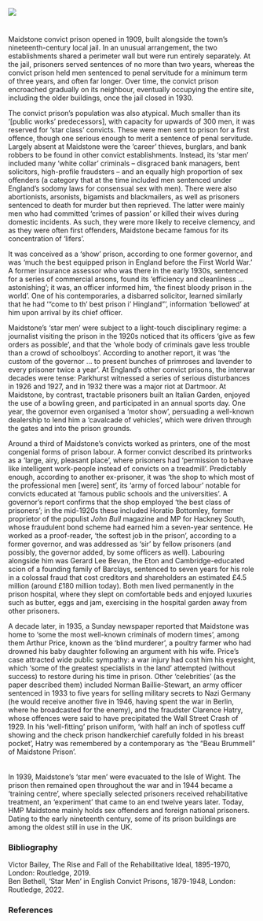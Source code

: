 <a href="https://juncture-digital.org"><img src="https://juncture-digital.org/images/ve-button.png"></a>
<param ve-config title="Maidstone Convict Prison" author="Dr Ben Bethell" layout="vtl" 
banner="/images/banners/19c.jpg">

<param ve-entity eid="Q213180" aliases="Maidstone">


#

Maidstone convict prison opened in 1909, built alongside the town’s nineteenth-century local jail. In an unusual arrangement, the two establishments shared a perimeter wall but were run entirely separately. At the jail, prisoners served sentences of no more than two years, whereas the convict prison held men sentenced to penal servitude for a minimum term of three years, and often far longer. Over time, the convict prison encroached gradually on its neighbour, eventually occupying the entire site, including the older buildings, once the jail closed in 1930.

The convict prison’s population was also atypical. Much smaller than its ‘[public works’ predecessors], with capacity for upwards of 300 men, it was reserved for ‘star class’ convicts. These were men sent to prison for a first offence, though one serious enough to merit a sentence of penal servitude. Largely absent at Maidstone were the ‘career’ thieves, burglars, and bank robbers to be found in other convict establishments. Instead, its ‘star men’ included many ‘white collar’ criminals – disgraced bank managers, bent solicitors, high-profile fraudsters – and an equally high proportion of sex offenders (a category that at the time included men sentenced under England’s sodomy laws for consensual sex with men). There were also abortionists, arsonists, bigamists and blackmailers, as well as prisoners sentenced to death for murder but then reprieved. The latter were mainly men who had committed ‘crimes of passion’ or killed their wives during domestic incidents. As such, they were more likely to receive clemency, and as they were often first offenders, Maidstone became famous for its concentration of ‘lifers’.

It was conceived as a ‘show’ prison, according to one former governor, and was ‘much the best equipped prison in England before the First World War.’  A former insurance assessor who was there in the early 1930s, sentenced for a series of commercial arsons, found its ‘efficiency and cleanliness … astonishing’; it was, an officer informed him, ‘the finest bloody prison in the world’.  One of his contemporaries, a disbarred solicitor, learned similarly that he had ‘“come to th’ best prison i’ Hingland”’, information ‘bellowed’ at him upon arrival by its chief officer.  

Maidstone’s ‘star men’ were subject to a light-touch disciplinary regime: a journalist visiting the prison in the 1920s noticed that its officers ‘give as few orders as possible’, and that the ‘whole body of criminals gave less trouble than a crowd of schoolboys’.  According to another report, it was ‘the custom of the governor … to present bunches of primroses and lavender to every prisoner twice a year’.  At England’s other convict prisons, the interwar decades were tense: Parkhurst witnessed a series of serious disturbances in 1926 and 1927, and in 1932 there was a major riot at Dartmoor. At Maidstone, by contrast, tractable prisoners built an Italian Garden, enjoyed the use of a bowling green, and participated in an annual sports day. One year, the governor even organised a ‘motor show’, persuading a well-known dealership to lend him a ‘cavalcade of vehicles’, which were driven through the gates and into the prison grounds. 

Around a third of Maidstone’s convicts worked as printers, one of the most congenial forms of prison labour. A former convict described its printworks as a ‘large, airy, pleasant place’, where prisoners had ‘permission to behave like intelligent work-people instead of convicts on a treadmill’.  Predictably enough, according to another ex-prisoner, it was ‘the shop to which most of the professional men [were] sent’, its ‘army of forced labour’ notable for convicts educated at ‘famous public schools and the universities’.  A governor’s report confirms that the shop employed ‘the best class of prisoners’; in the mid-1920s these included Horatio Bottomley, former proprietor of the populist _John Bull_ magazine and MP for Hackney South, whose fraudulent bond scheme had earned him a seven-year sentence. He worked as a proof-reader, ‘the softest job in the prison’, according to a former governor, and was addressed as ‘sir’ by fellow prisoners (and possibly, the governor added, by some officers as well).  Labouring alongside him was Gerard Lee Bevan, the Eton and Cambridge-educated scion of a founding family of Barclays, sentenced to seven years for his role in a colossal fraud that cost creditors and shareholders an estimated £4.5 million (around £180 million today). Both men lived permanently in the prison hospital, where they slept on comfortable beds and enjoyed luxuries such as butter, eggs and jam, exercising in the hospital garden away from other prisoners.
<param ve-image url="https://upload.wikimedia.org/wikipedia/commons/2/27/JohnBullCartoon1919.jpg" label="John Bull Cartoon, 1919" attribution="Frank Holland, Public domain, via Wikimedia Commons">

A decade later, in 1935, a Sunday newspaper reported that Maidstone was home to ‘some the most well-known criminals of modern times’, among them Arthur Price, known as the ‘blind murderer’, a poultry farmer who had drowned his baby daughter following an argument with his wife.  Price’s case attracted wide public sympathy: a war injury had cost him his eyesight, which ‘some of the greatest specialists in the land’ attempted (without success) to restore during his time in prison.  Other ‘celebrities’ (as the paper described them) included Norman Baillie-Stewart, an army officer sentenced in 1933 to five years for selling military secrets to Nazi Germany (he would receive another five in 1946, having spent the war in Berlin, where he broadcasted for the enemy), and the fraudster Clarence Hatry, whose offences were said to have precipitated the Wall Street Crash of 1929. In his ‘well-fitting’ prison uniform, ‘with half an inch of spotless cuff showing and the check prison handkerchief carefully folded in his breast pocket’, Hatry was remembered by a contemporary as ‘the “Beau Brummell” of Maidstone Prison’.  
<br><br>
In 1939, Maidstone’s ‘star men’ were evacuated to the Isle of Wight. The prison then remained open throughout the war and in 1944 became a ‘training centre’, where specially selected prisoners received rehabilitative treatment, an ‘experiment’ that came to an end twelve years later. Today, HMP Maidstone mainly holds sex offenders and foreign national prisoners. Dating to the early nineteenth century, some of its prison buildings are among the oldest still in use in the UK.  
<param ve-image url="https://upload.wikimedia.org/wikipedia/commons/8/86/Entrance_to_Maidstone_Prison_-_geograph.org.uk_-_2049425.jpg" label="Entrance to Maidstone prison" attribution="by Oast House Archive, via Wikimedia Commons" license="CC BY-SA 2.0">

### Bibliography
Victor Bailey, The Rise and Fall of the Rehabilitative Ideal, 1895-1970, London: Routledge, 2019.   
Ben Bethell, ‘Star Men’ in English Convict Prisons, 1879-1948, London: Routledge, 2022.   

### References
[^ref1]: John Vidler and Michael Wolff, If Freedom Fail, London: Macmillan, 1964, p.78.
[^ref2]: A.J. Loughborough Ball, Trial and Error: The Fire Conspiracy and After, London: Faber & Faber, 1936, p.104.
[^ref3]: James Leigh, My Prison House, London: Hutchinson & Co., 1941, p.148.
[^ref4]: Sydney A. Moseley, The Convict of To-Day, London: Cecil Palmer, 1927, p.179.
[^ref5]: Stephen Hobhouse and A. Fenner Brockway, English Prisons To-day: Being the Report of the Prison System Enquiry, London: Longmans Green & Co., 1922, p.324.
[^ref6]: Benjamin Dixon Grew, Prison Governor, London: Herbert Jenkins, 1958, pp.93-4.
[^ref7]: Jim Phelan, Jail Journey, London: Secker & Warburg, 1940, pp.50, 59.
[^ref8]: Loughborough Ball, Trial and Error, pp.108-9.
[^ref9]: Report of the commissioners of prisons and directors of convict prisons, PP, 1936-37 [Cmd.5430], XV, 1, p.73; Gerold Fancourt Clayton, The Wall is Strong: The Life of a Prison Governor, London: John Long, 1958, pp.90-1.
[^ref10]: Sunday Dispatch, 28 January 1935.
[^ref11]: Daily Mirror, 10 January 1939.
[^ref12]: Anon., Five Years for Fraud, London: Sampson Low, Marston & Co., [1936], p.274.

